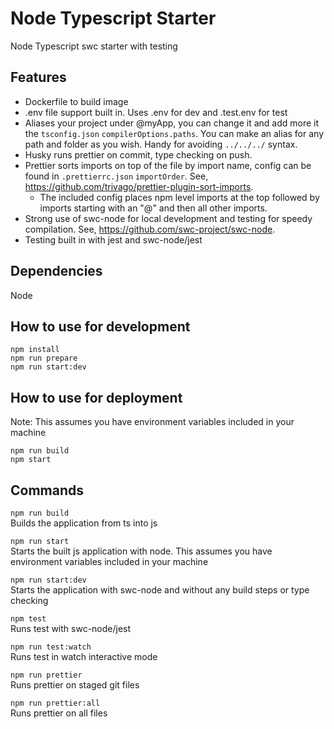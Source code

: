 # Node Typescript Starter

Node Typescript swc starter with testing

## Features

- Dockerfile to build image
- .env file support built in. Uses .env for dev and .test.env for test
- Aliases your project under @myApp, you can change it and add more it the `tsconfig.json` `compilerOptions.paths`. You can make an alias for any path and folder as you wish. Handy for avoiding `../../../` syntax.
- Husky runs prettier on commit, type checking on push.
- Prettier sorts imports on top of the file by import name, config can be found in `.prettierrc.json` `importOrder`. See, https://github.com/trivago/prettier-plugin-sort-imports.
  - The included config places npm level imports at the top followed by imports starting with an "@" and then all other imports.
- Strong use of swc-node for local development and testing for speedy compilation. See, https://github.com/swc-project/swc-node.
- Testing built in with jest and swc-node/jest

## Dependencies

Node

## How to use for development

`npm install`  
`npm run prepare`  
`npm run start:dev`

## How to use for deployment

Note: This assumes you have environment variables included in your machine

`npm run build`  
`npm start`

## Commands

`npm run build`  
Builds the application from ts into js

`npm run start`  
Starts the built js application with node. This assumes you have environment variables included in your machine

`npm run start:dev`  
Starts the application with swc-node and without any build steps or type checking

`npm test`  
Runs test with swc-node/jest

`npm run test:watch`  
Runs test in watch interactive mode

`npm run prettier`  
Runs prettier on staged git files

`npm run prettier:all`  
Runs prettier on all files
